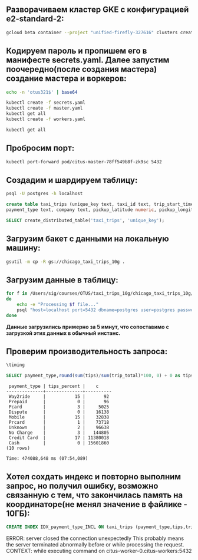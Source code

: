 ## Разворачиваем кластер GKE с конфигурацией e2-standard-2:

```bash
gcloud beta container --project "unified-firefly-327616" clusters create "citus" --zone "us-central1-c" --no-enable-basic-auth --cluster-version "1.21.6-gke.1500" --release-channel "regular" --machine-type "e2-medium" --image-type "COS_CONTAINERD" --disk-type "pd-standard" --disk-size "100" --metadata disable-legacy-endpoints=true --scopes "https://www.googleapis.com/auth/cloud-platform" --max-pods-per-node "110" --num-nodes "3" --logging=SYSTEM,WORKLOAD --monitoring=SYSTEM --enable-ip-alias --network "projects/unified-firefly-327616/global/networks/default" --subnetwork "projects/unified-firefly-327616/regions/us-central1/subnetworks/default" --no-enable-intra-node-visibility --default-max-pods-per-node "110" --no-enable-master-authorized-networks --addons HorizontalPodAutoscaling,HttpLoadBalancing,GcePersistentDiskCsiDriver --enable-autoupgrade --enable-autorepair --max-surge-upgrade 1 --max-unavailable-upgrade 0 --enable-shielded-nodes --node-locations "us-central1-c"
```
## Кодируем пароль и пропишем его в манифесте secrets.yaml. Далее запустим поочередно(после создания мастера) создание мастера и воркеров:
```bash
echo -n 'otus321$' | base64

kubectl create -f secrets.yaml
kubectl create -f master.yaml
kubectl get all
kubectl create -f workers.yaml

kubectl get all
```
## Пробросим порт:
```bash
kubectl port-forward pod/citus-master-78ff549b8f-zk9sc 5432
```
## Cоздадим и шардируем таблицу:
```bash
psql -U postgres -h localhost
```
```sql
create table taxi_trips (unique_key text, taxi_id text, trip_start_timestamp TIMESTAMP, trip_end_timestamp TIMESTAMP, trip_seconds bigint, trip_miles numeric, pickup_census_tract bigint, dropoff_census_tract bigint, pickup_community_area bigint, dropoff_community_area bigint, fare numeric, tips numeric, tolls numeric, extras numeric, trip_total numeric, 
payment_type text, company text, pickup_latitude numeric, pickup_longitude numeric, pickup_location text, dropoff_latitude numeric, dropoff_longitude numeric, dropoff_location text);

SELECT create_distributed_table('taxi_trips', 'unique_key');
```

## Загрузим бакет с данными на локальную машину:
```bash
gsutil -m cp -R gs://chicago_taxi_trips_10g .
```

## Загрузим данные в таблицу:
```bash
for f in /Users/sig/courses/OTUS/taxi_trips_10g/chicago_taxi_trips_10g/taxi_trips* 
do
	echo -e "Processing $f file..."
	psql "host=localhost port=5432 dbname=postgres user=postgres password=otus321$" -c "\\COPY taxi_trips FROM PROGRAM 'cat $f' CSV HEADER"
done
```

**Данные загрузились примерно за 5 имнут, что сопоставимо с загрузкой этих данных в обычный инстанс.**

## Проверим производительность запроса:
```sql
\timing

SELECT payment_type,round(sum(tips)/sum(trip_total)*100, 0) + 0 as tips_percent,count(*) as c FROM taxi_trips group by payment_type order by 3;
```
```text
 payment_type | tips_percent |    c     
--------------+--------------+----------
 Way2ride     |           15 |       92
 Prepaid      |            0 |       96
 Pcard        |            3 |     5025
 Dispute      |            0 |    16138
 Mobile       |           15 |    32838
 Prcard       |            1 |    73718
 Unknown      |            2 |    96638
 No Charge    |            3 |   144805
 Credit Card  |           17 | 11380018
 Cash         |            0 | 15601860
(10 rows)

Time: 474088,648 ms (07:54,089)
```
## Хотел сохдать индекс и повторно выполним запрос, но получил ошибку, возможно связанную с тем, что закончилась память на координаторе(не менял значение в файлике - 10ГБ):
```sql
CREATE INDEX IDX_payment_type_INCL ON taxi_trips (payment_type,tips,trip_total);
```

ERROR:  server closed the connection unexpectedly
	This probably means the server terminated abnormally
	before or while processing the request.
CONTEXT:  while executing command on citus-worker-0.citus-workers:5432
